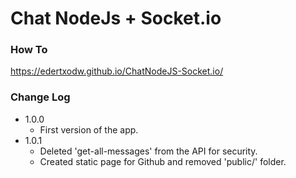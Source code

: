 # Chat NodeJs + Socket.io

### How To

https://edertxodw.github.io/ChatNodeJS-Socket.io/

### Change Log
  - 1.0.0
    - First version of the app.
  - 1.0.1
    - Deleted 'get-all-messages' from the API for security.
    - Created static page for Github and removed 'public/' folder.
